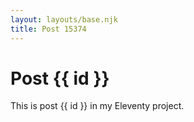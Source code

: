 ```yaml
---
layout: layouts/base.njk
title: Post 15374
---
```


# Post {{ id }}

This is post {{ id }} in my Eleventy project.
